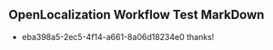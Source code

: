 ## OpenLocalization Workflow Test MarkDown
* eba398a5-2ec5-4f14-a661-8a06d18234e0 thanks!

<!--HONumber=Aug16_HO3-->


